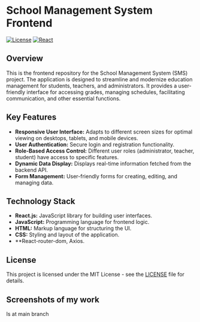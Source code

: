 # School Management System Frontend

[![License](https://img.shields.io/badge/License-MIT-yellow.svg)](https://opensource.org/licenses/MIT)
[![React](https://img.shields.io/badge/React-%2320232a.svg?style=for-the-badge&logo=react&logoColor=%2361DAFB)]()

## Overview

This is the frontend repository for the School Management System (SMS) project. The application is designed to streamline and modernize education management for students, teachers, and administrators. It provides a user-friendly interface for accessing grades, managing schedules, facilitating communication, and other essential functions.

## Key Features

*   **Responsive User Interface:** Adapts to different screen sizes for optimal viewing on desktops, tablets, and mobile devices.
*   **User Authentication:** Secure login and registration functionality.
*   **Role-Based Access Control:** Different user roles (administrator, teacher, student) have access to specific features.
*   **Dynamic Data Display:** Displays real-time information fetched from the backend API.
*   **Form Management:** User-friendly forms for creating, editing, and managing data.

## Technology Stack

*   **React.js:** JavaScript library for building user interfaces.
*   **JavaScript:** Programming language for frontend logic.
*   **HTML:** Markup language for structuring the UI.
*   **CSS:** Styling and layout of the application.
*   **React-router-dom, Axios.

## License

This project is licensed under the MIT License - see the [LICENSE](LICENSE) file for details.

## Screenshots of my work

Is at main branch
